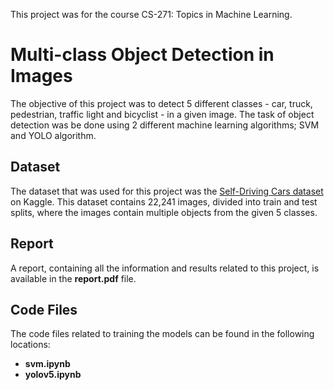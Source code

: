 This project was for the course CS-271: Topics in Machine Learning.

# Multi-class Object Detection in Images

The objective of this project was to detect 5 different classes - car, truck, pedestrian, traffic light and bicyclist - in a given image. The task of object detection was be done using 2 different machine learning algorithms; SVM and YOLO algorithm.

## Dataset
The dataset that was used for this project was the [Self-Driving Cars dataset](https://www.kaggle.com/datasets/alincijov/self-driving-cars) on Kaggle. This dataset contains 22,241 images, divided into train and test splits, where the images contain multiple objects from the given 5 classes.

## Report

A report, containing all the information and results related to this project, is available in the **report.pdf** file.

## Code Files

The code files related to training the models can be found in the following locations:
- **svm.ipynb**
- **yolov5.ipynb**
